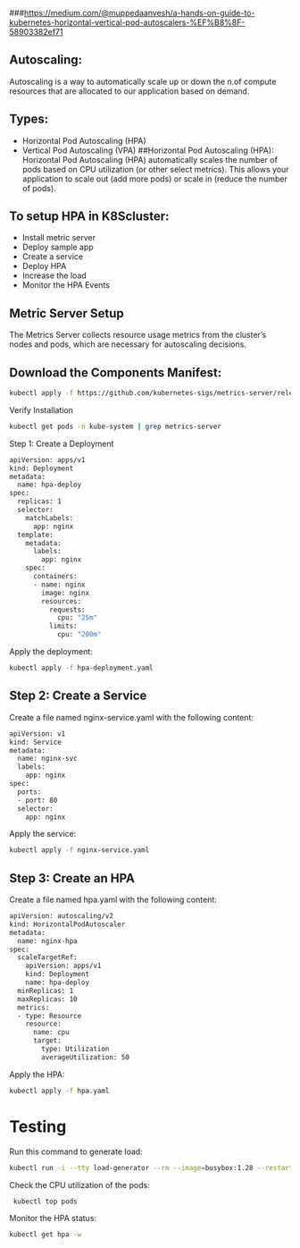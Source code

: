 ###https://medium.com/@muppedaanvesh/a-hands-on-guide-to-kubernetes-horizontal-vertical-pod-autoscalers-%EF%B8%8F-58903382ef71
## Autoscaling:
Autoscaling is a way to automatically scale up or down the n.of compute resources that are allocated to our application based on demand.
## Types:
* Horizontal Pod Autoscaling (HPA)
* Vertical Pod Autoscaling (VPA)
##Horizontal Pod Autoscaling (HPA):
Horizontal Pod Autoscaling (HPA) automatically scales the number of pods based on  CPU utilization (or other select metrics). This allows your application to scale out (add more pods) or scale in (reduce the number of pods).
## To setup HPA in K8Scluster:
* Install metric server
* Deploy sample app
* Create a service
* Deploy HPA
* Increase the load
* Monitor the HPA Events
## Metric Server Setup
The Metrics Server collects resource usage metrics from the cluster’s nodes and pods, which are necessary for autoscaling decisions.
## Download the Components Manifest:

```sh
kubectl apply -f https://github.com/kubernetes-sigs/metrics-server/releases/latest/download/components.yaml
```
Verify Installation
```sh
kubectl get pods -n kube-system | grep metrics-server
```
Step 1: Create a Deployment

```sh
apiVersion: apps/v1
kind: Deployment
metadata:
  name: hpa-deploy
spec:
  replicas: 1
  selector:
    matchLabels:
      app: nginx
  template:
    metadata:
      labels:
        app: nginx
    spec:
      containers:
      - name: nginx
        image: nginx
        resources:
          requests:
            cpu: "25m"
          limits:
            cpu: "200m"
```

Apply the deployment:
```sh
kubectl apply -f hpa-deployment.yaml
```
## Step 2: Create a Service
Create a file named nginx-service.yaml with the following content:

```sh
apiVersion: v1
kind: Service
metadata:
  name: nginx-svc
  labels:
    app: nginx
spec:
  ports:
  - port: 80
  selector:
    app: nginx 
```
Apply the service:
```sh
kubectl apply -f nginx-service.yaml
```
## Step 3: Create an HPA
Create a file named hpa.yaml with the following content:

```sh
apiVersion: autoscaling/v2
kind: HorizontalPodAutoscaler
metadata:
  name: nginx-hpa
spec:
  scaleTargetRef:
    apiVersion: apps/v1
    kind: Deployment
    name: hpa-deploy
  minReplicas: 1
  maxReplicas: 10
  metrics:
  - type: Resource
    resource:
      name: cpu
      target:
        type: Utilization
        averageUtilization: 50 
```
Apply the HPA:
```sh
kubectl apply -f hpa.yaml
```

# Testing
 

Run this command to generate load:
```sh
kubectl run -i --tty load-generator --rm --image=busybox:1.28 --restart=Never -- /bin/sh -c "while sleep 0.01; do wget -q -O- http://nginx-svc; done"
```
Check the CPU utilization of the pods:
```sh
 kubectl top pods
```
Monitor the HPA status:
 ```sh
kubectl get hpa -w
```
